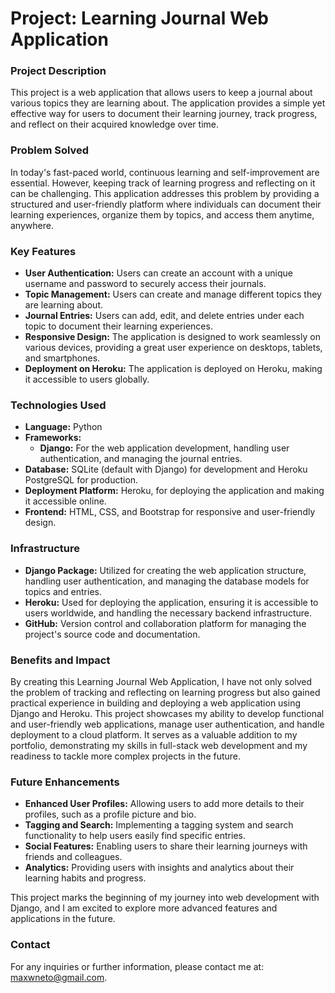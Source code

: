 # Project: Learning Journal Web Application

### Project Description

This project is a web application that allows users to keep a journal about various topics they are learning about. The application provides a simple yet effective way for users to document their learning journey, track progress, and reflect on their acquired knowledge over time.

### Problem Solved

In today's fast-paced world, continuous learning and self-improvement are essential. However, keeping track of learning progress and reflecting on it can be challenging. This application addresses this problem by providing a structured and user-friendly platform where individuals can document their learning experiences, organize them by topics, and access them anytime, anywhere.

### Key Features

- **User Authentication:** Users can create an account with a unique username and password to securely access their journals.
- **Topic Management:** Users can create and manage different topics they are learning about.
- **Journal Entries:** Users can add, edit, and delete entries under each topic to document their learning experiences.
- **Responsive Design:** The application is designed to work seamlessly on various devices, providing a great user experience on desktops, tablets, and smartphones.
- **Deployment on Heroku:** The application is deployed on Heroku, making it accessible to users globally.

### Technologies Used

- **Language:** Python
- **Frameworks:** 
  - **Django:** For the web application development, handling user authentication, and managing the journal entries.
- **Database:** SQLite (default with Django) for development and Heroku PostgreSQL for production.
- **Deployment Platform:** Heroku, for deploying the application and making it accessible online.
- **Frontend:** HTML, CSS, and Bootstrap for responsive and user-friendly design.

### Infrastructure

- **Django Package:** Utilized for creating the web application structure, handling user authentication, and managing the database models for topics and entries.
- **Heroku:** Used for deploying the application, ensuring it is accessible to users worldwide, and handling the necessary backend infrastructure.
- **GitHub:** Version control and collaboration platform for managing the project's source code and documentation.

### Benefits and Impact

By creating this Learning Journal Web Application, I have not only solved the problem of tracking and reflecting on learning progress but also gained practical experience in building and deploying a web application using Django and Heroku. This project showcases my ability to develop functional and user-friendly web applications, manage user authentication, and handle deployment to a cloud platform. It serves as a valuable addition to my portfolio, demonstrating my skills in full-stack web development and my readiness to tackle more complex projects in the future.

### Future Enhancements

- **Enhanced User Profiles:** Allowing users to add more details to their profiles, such as a profile picture and bio.
- **Tagging and Search:** Implementing a tagging system and search functionality to help users easily find specific entries.
- **Social Features:** Enabling users to share their learning journeys with friends and colleagues.
- **Analytics:** Providing users with insights and analytics about their learning habits and progress.

This project marks the beginning of my journey into web development with Django, and I am excited to explore more advanced features and applications in the future.

### Contact

For any inquiries or further information, please contact me at: [maxwneto@gmail.com](mailto:maxwneto@gmail.com).
